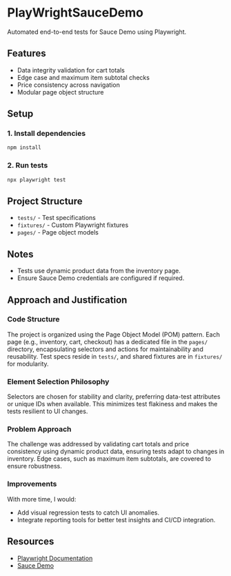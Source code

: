 # PlayWrightSauceDemo

Automated end-to-end tests for Sauce Demo using Playwright.

## Features

- Data integrity validation for cart totals
- Edge case and maximum item subtotal checks
- Price consistency across navigation
- Modular page object structure

## Setup

### 1. Install dependencies

```bash
npm install
```

### 2. Run tests

```bash
npx playwright test
```

## Project Structure

- `tests/` - Test specifications
- `fixtures/` - Custom Playwright fixtures
- `pages/` - Page object models

## Notes

- Tests use dynamic product data from the inventory page.
- Ensure Sauce Demo credentials are configured if required.

## Approach and Justification

### Code Structure

The project is organized using the Page Object Model (POM) pattern. Each page (e.g., inventory, cart, checkout) has a dedicated file in the `pages/` directory, encapsulating selectors and actions for maintainability and reusability. Test specs reside in `tests/`, and shared fixtures are in `fixtures/` for modularity.

### Element Selection Philosophy

Selectors are chosen for stability and clarity, preferring data-test attributes or unique IDs when available. This minimizes test flakiness and makes the tests resilient to UI changes.

### Problem Approach

The challenge was addressed by validating cart totals and price consistency using dynamic product data, ensuring tests adapt to changes in inventory. Edge cases, such as maximum item subtotals, are covered to ensure robustness.

### Improvements

With more time, I would:
- Add visual regression tests to catch UI anomalies.
- Integrate reporting tools for better test insights and CI/CD integration.

## Resources

- [Playwright Documentation](https://playwright.dev/)
- [Sauce Demo](https://www.saucedemo.com/)
